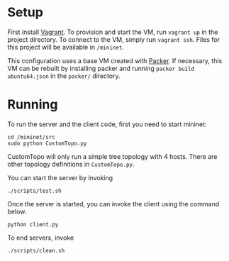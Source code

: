 # Setup

First install [Vagrant](http://www.vagrantup.com/downloads.html).
To provision and start the VM, run `vagrant up` in the project directory.
To connect to the VM, simply run `vagrant ssh`.
Files for this project will be available in `/mininet`.

This configuration uses a base VM created with [Packer](http://packer.io/).
If necessary, this VM can be rebuilt by installing packer and running `packer build ubuntu64.json` in the `packer/` directory.

# Running

To run the server and the client code, first you need to start mininet:

    cd /mininet/src
    sudo python CustomTopo.py

CustomTopo will only run a simple tree topology with 4 hosts.
There are other topology definitions in `CustomTopo.py`.

You can start the server by invoking

    ./scripts/test.sh

Once the server is started, you can invoke the client using the command below.

    python client.py

To end servers, invoke

    ./scripts/clean.sh

